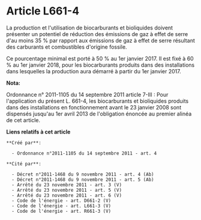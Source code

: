 # Article L661-4

La production et l'utilisation de biocarburants et bioliquides doivent présenter un potentiel de réduction des émissions de
gaz à effet de serre d'au moins 35 % par rapport aux émissions de gaz à effet de serre résultant des carburants et
combustibles d'origine fossile. 

Ce pourcentage minimal est porté à 50 % au 1er janvier 2017. Il est fixé à 60 % au 1er janvier 2018, pour les biocarburants
produits dans des installations dans lesquelles la production aura démarré à partir du 1er janvier 2017.

**Nota:**

Ordonnance n° 2011-1105 du 14 septembre 2011 article 7-III : Pour l'application du présent L. 661-4, les biocarburants et
bioliquides produits dans des installations en fonctionnement avant le 23 janvier 2008 sont dispensés jusqu'au 1er avril 2013
de l'obligation énoncée au premier alinéa de cet article.

**Liens relatifs à cet article**

	**Créé par**:

	  - Ordonnance n°2011-1105 du 14 septembre 2011 - art. 4

	**Cité par**:

	  - Décret n°2011-1468 du 9 novembre 2011 - art. 4 (Ab)
	  - Décret n°2011-1468 du 9 novembre 2011 - art. 5 (Ab)
	  - Arrêté du 23 novembre 2011 - art. 3 (V)
	  - Arrêté du 23 novembre 2011 - art. 5 (V)
	  - Arrêté du 23 novembre 2011 - art. 6 (V)
	  - Code de l'énergie - art. D661-2 (V)
	  - Code de l'énergie - art. L661-3 (V)
	  - Code de l'énergie - art. R661-3 (V)
